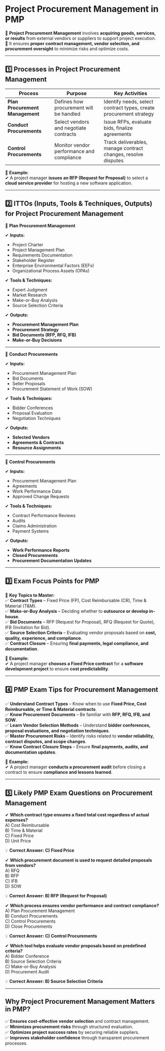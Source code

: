 # **Project Procurement Management in PMP**

🔹 **Project Procurement Management** involves **acquiring goods, services, or results** from external vendors or suppliers to support project execution.  
🔹 It ensures **proper contract management, vendor selection, and procurement oversight** to minimize risks and optimize costs.

---

## **1️⃣ Processes in Project Procurement Management**

| **Process**                     | **Purpose**                               | **Key Activities**                                                 |
| ------------------------------- | ----------------------------------------- | ------------------------------------------------------------------ |
| **Plan Procurement Management** | Defines how procurement will be handled   | Identify needs, select contract types, create procurement strategy |
| **Conduct Procurements**        | Select vendors and negotiate contracts    | Issue RFPs, evaluate bids, finalize agreements                     |
| **Control Procurements**        | Monitor vendor performance and compliance | Track deliverables, manage contract changes, resolve disputes      |

📌 **Example:**  
✔ A project manager **issues an RFP (Request for Proposal)** to select a **cloud service provider** for hosting a new software application.

---

## **2️⃣ ITTOs (Inputs, Tools & Techniques, Outputs) for Project Procurement Management**

📌 **Plan Procurement Management**

✔ **Inputs:**

- Project Charter
- Project Management Plan
- Requirements Documentation
- Stakeholder Register
- Enterprise Environmental Factors (EEFs)
- Organizational Process Assets (OPAs)

✔ **Tools & Techniques:**

- Expert Judgment
- Market Research
- Make-or-Buy Analysis
- Source Selection Criteria

✔ **Outputs:**

- **Procurement Management Plan**
- **Procurement Strategy**
- **Bid Documents (RFP, RFQ, IFB)**
- **Make-or-Buy Decisions**

---

📌 **Conduct Procurements**

✔ **Inputs:**

- Procurement Management Plan
- Bid Documents
- Seller Proposals
- Procurement Statement of Work (SOW)

✔ **Tools & Techniques:**

- Bidder Conferences
- Proposal Evaluation
- Negotiation Techniques

✔ **Outputs:**

- **Selected Vendors**
- **Agreements & Contracts**
- **Resource Assignments**

---

📌 **Control Procurements**

✔ **Inputs:**

- Procurement Management Plan
- Agreements
- Work Performance Data
- Approved Change Requests

✔ **Tools & Techniques:**

- Contract Performance Reviews
- Audits
- Claims Administration
- Payment Systems

✔ **Outputs:**

- **Work Performance Reports**
- **Closed Procurements**
- **Procurement Documentation Updates**

---

## **3️⃣ Exam Focus Points for PMP**

📌 **Key Topics to Master:**  
✅ **Contract Types** – Fixed Price (FP), Cost Reimbursable (CR), Time & Material (T&M).  
✅ **Make-or-Buy Analysis** – Deciding whether to **outsource or develop in-house**.  
✅ **Bid Documents** – RFP (Request for Proposal), RFQ (Request for Quote), IFB (Invitation for Bid).  
✅ **Source Selection Criteria** – Evaluating vendor proposals based on **cost, quality, experience, and compliance**.  
✅ **Contract Closure** – Ensuring **final payments, legal compliance, and documentation**.

📌 **Example:**  
✔ A project manager **chooses a Fixed Price contract** for a **software development project** to ensure **cost predictability**.

---

## **4️⃣ PMP Exam Tips for Procurement Management**

✅ **Understand Contract Types** – Know when to use **Fixed Price, Cost Reimbursable, or Time & Material contracts**.  
✅ **Know Procurement Documents** – Be familiar with **RFP, RFQ, IFB, and SOW**.  
✅ **Learn Vendor Selection Methods** – Understand **bidder conferences, proposal evaluations, and negotiation techniques**.  
✅ **Master Procurement Risks** – Identify risks related to **vendor reliability, contract disputes, and scope changes**.  
✅ **Know Contract Closure Steps** – Ensure **final payments, audits, and documentation updates**.

📌 **Example:**  
✔ A project manager **conducts a procurement audit** before closing a contract to ensure **compliance and lessons learned**.

---

## **5️⃣ Likely PMP Exam Questions on Procurement Management**

✔ **Which contract type ensures a fixed total cost regardless of actual expenses?**  
A) Cost Reimbursable  
B) Time & Material  
C) Fixed Price  
D) Unit Price

💡 **Correct Answer:** **C) Fixed Price**

✔ **Which procurement document is used to request detailed proposals from vendors?**  
A) RFQ  
B) RFP  
C) IFB  
D) SOW

💡 **Correct Answer:** **B) RFP (Request for Proposal)**

✔ **Which process ensures vendor performance and contract compliance?**  
A) Plan Procurement Management  
B) Conduct Procurements  
C) Control Procurements  
D) Close Procurements

💡 **Correct Answer:** **C) Control Procurements**

✔ **Which tool helps evaluate vendor proposals based on predefined criteria?**  
A) Bidder Conference  
B) Source Selection Criteria  
C) Make-or-Buy Analysis  
D) Procurement Audit

💡 **Correct Answer:** **B) Source Selection Criteria**

---

## **Why Project Procurement Management Matters in PMP?**

✅ **Ensures cost-effective vendor selection** and contract management.  
✅ **Minimizes procurement risks** through structured evaluation.  
✅ **Optimizes project success rates** by securing reliable suppliers.  
✅ **Improves stakeholder confidence** through transparent procurement processes.
